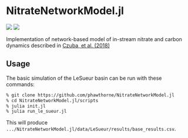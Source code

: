 # NitrateNetworkModel.jl

[![](https://img.shields.io/badge/docs-stable-blue.svg)](https://phawthorne.github.io/NitrateNetworkModel.jl/stable)
[![](https://img.shields.io/badge/docs-dev-blue.svg)](https://phawthorne.github.io/NitrateNetworkModel.jl/dev)

Implementation of network-based model of in-stream nitrate and carbon dynamics described in [Czuba, et al. (2018)](https://doi.org/10.1002/2017WR021859)

## Usage

The basic simulation of the LeSueur basin can be run with these commands:

```bash
% git clone https://github.com/phawthorne/NitrateNetworkModel.jl
% cd NitrateNetworkModel.jl/scripts
% julia init.jl
% julia run_le_sueur.jl
```

This will produce `.../NitrateNetworkModel.jl/data/LeSueur/results/base_results.csv`.
